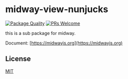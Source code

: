 # midway-view-nunjucks

[![Package Quality](http://npm.packagequality.com/shield/@midwayjs/view-nunjucks.svg)](http://packagequality.com/#?package=@midwayjs/view-nunjucks)
[![PRs Welcome](https://img.shields.io/badge/PRs-welcome-brightgreen.svg)](https://github.com/midwayjs/midway/pulls)

this is a sub package for midway.

Document: [https://midwayjs.org](https://midwayjs.org)

## License

[MIT]((http://github.com/midwayjs/midway/blob/master/LICENSE))
